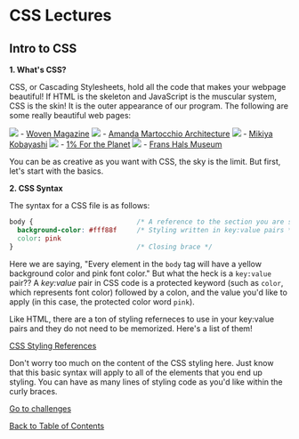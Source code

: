 # CSS Lectures #

## Intro to CSS

**1. What's CSS?**

CSS, or Cascading Stylesheets, hold all the code that makes your webpage beautiful! If HTML is the skeleton and JavaScript is the muscular system, CSS is the skin! It is the outer appearance of our program. The following are some really beautiful web pages:

<img src="/assets/woven.gif">
- <a href="https://wovenmagazine.com">Woven Magazine</a>


<img src="/assets/amanda.gif">
- <a href="https://amandamartocchio.com/">Amanda Martocchio Architecture</a>


<img src="/assets/mikiya.gif">
- <a href="https://www.mikiyakobayashi.com/">Mikiya Kobayashi</a>


<img src="/assets/planet1.gif">
- <a href="https://www.onepercentfortheplanet.org/issues">1% For the Planet</a>


<img src="/assets/welcom.gif">
- <a href="https://www.franshalsmuseum.nl/nl/?gclid=EAIaIQobChMIgcWyzbLm6AIVtz6tBh3v0gr1EAAYAiAAEgKRWfD_BwE">Frans Hals Museum</a>


You can be as creative as you want with CSS, the sky is the limit. But first, let's start with the basics.

**2. CSS Syntax**

The syntax for a CSS file is as follows:

```css
body {                          /* A reference to the section you are styling followed by opening brace */
  background-color: #fff88f     /* Styling written in key:value pairs */
  color: pink                   
}                               /* Closing brace */
```
Here we are saying, "Every element in the `body` tag will have a yellow background color and pink font color." But what the heck is a `key:value` pair?? A _key:value_ pair in CSS code is a protected keyword (such as `color`, which represents font color) followed by a colon, and the value you'd like to apply (in this case, the protected color word `pink`).

Like HTML, there are a ton of styling referneces to use in your key:value pairs and they do not need to be memorized. Here's a list of them!

<a href="https://www.w3schools.com/cssref/">CSS Styling References</a>

Don't worry too much on the content of the CSS styling here. Just know that this basic syntax will apply to all of the elements that you end up styling. You can have as many lines of styling code as you'd like within the curly braces. 


<a href="https://github.com/rachaelstanislaw/learn-pre-work/blob/master/CSS/css_challenges.css">Go to challenges</a>

<a href="https://github.com/rachaelstanislaw/learn-pre-work">Back to Table of Contents</a>
